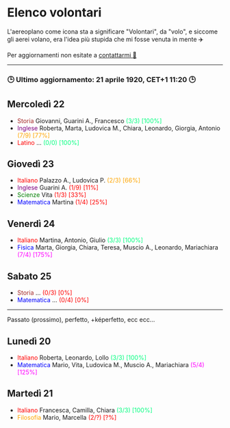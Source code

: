 # Elenco volontari

L'aereoplano come icona sta a significare "Volontari", da "volo", e siccome gli aerei volano, era l'idea più stupida che mi fosse venuta in mente ✈️

Per aggiornamenti non esitate a [contattarmi 🔗](https://wa.me/393926669204?text=Giacomo%20devi%20aggiustare%20questo%3A%0D%0A)

---
### 🕒 Ultimo aggiornamento: 21 aprile 1920, CET+1 11:20 🕒


## Mercoledì 22

- <font color="brown">Storia</font> Giovanni, Guarini A., Francesco <font color="springgreen">(3/3) [100%]</font>
- <font color="purple">Inglese</font> Roberta, Marta, Ludovica M., Chiara, Leonardo, Giorgia, Antonio <font color="orange">(7/9) [77%]</font>
- <font color="red">Latino </font> ... <font color="springgreen">(0/0) [100%]</font>

## Giovedì 23

- <font color="red">Italiano</font> Palazzo A., Ludovica P. <font color="orange">(2/3) [66%]</font>
- <font color="purple">Inglese</font> Guarini A. <font color="red">(1/9) [11%]</font>
- <font color="green">Scienze</font> Vita <font color="red">(1/3) [33%]</font>
- <font color="blue">Matematica</font> Martina <font color="red">(1/4) [25%]</font>


## Venerdì 24

- <font color="red">Italiano</font> Martina, Antonio, Giulio <font color="springgreen">(3/3) [100%]</font>
- <font color="blue">Fisica</font> Marta, Giorgia, Chiara, Teresa, Muscio A., Leonardo, Mariachiara <font color="fuchsia">(7/4) [175%]</font>

## Sabato 25

- <font color="brown">Storia</font> ... <font color="red">(0/3) [0%]</font>
- <font color="blue">Matematica</font> ... <font color="red">(0/4) [0%]</font>

---
Passato (prossimo), perfetto, +képerfetto, ecc ecc...

## Lunedì 20

- <font color="red">Italiano</font> Roberta, Leonardo, Lollo <font color="springgreen">(3/3) [100%]</font>
- <font color="blue">Matematica</font> Mario, Vita, Ludovica M., Muscio A., Mariachiara <font color="fuchsia">(5/4) [125%]</font>

## Martedì 21

- <font color="red">Italiano</font> Francesca, Camilla, Chiara <font color="springgreen">(3/3) [100%]</font>
- <font color="orange">Filosofia</font> Mario, Marcella <font color="red">(2/?) [?%]</font>
